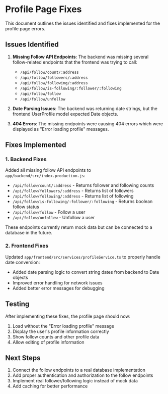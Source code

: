 # Profile Page Fixes

This document outlines the issues identified and fixes implemented for the profile page errors.

## Issues Identified

1. **Missing Follow API Endpoints**: The backend was missing several follow-related endpoints that the frontend was trying to call:
   - `/api/follow/count/:address`
   - `/api/follow/followers/:address`
   - `/api/follow/following/:address`
   - `/api/follow/is-following/:follower/:following`
   - `/api/follow/follow`
   - `/api/follow/unfollow`

2. **Date Parsing Issues**: The backend was returning date strings, but the frontend UserProfile model expected Date objects.

3. **404 Errors**: The missing endpoints were causing 404 errors which were displayed as "Error loading profile" messages.

## Fixes Implemented

### 1. Backend Fixes

Added all missing follow API endpoints to `app/backend/src/index.production.js`:
- `/api/follow/count/:address` - Returns follower and following counts
- `/api/follow/followers/:address` - Returns list of followers
- `/api/follow/following/:address` - Returns list of following
- `/api/follow/is-following/:follower/:following` - Returns boolean follow status
- `/api/follow/follow` - Follow a user
- `/api/follow/unfollow` - Unfollow a user

These endpoints currently return mock data but can be connected to a database in the future.

### 2. Frontend Fixes

Updated `app/frontend/src/services/profileService.ts` to properly handle date conversion:
- Added date parsing logic to convert string dates from backend to Date objects
- Improved error handling for network issues
- Added better error messages for debugging

## Testing

After implementing these fixes, the profile page should now:
1. Load without the "Error loading profile" message
2. Display the user's profile information correctly
3. Show follow counts and other profile data
4. Allow editing of profile information

## Next Steps

1. Connect the follow endpoints to a real database implementation
2. Add proper authentication and authorization to the follow endpoints
3. Implement real follower/following logic instead of mock data
4. Add caching for better performance